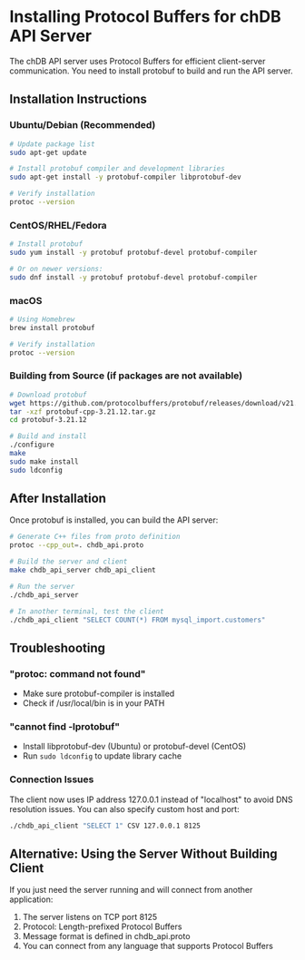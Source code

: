 # Installing Protocol Buffers for chDB API Server

The chDB API server uses Protocol Buffers for efficient client-server communication. You need to install protobuf to build and run the API server.

## Installation Instructions

### Ubuntu/Debian (Recommended)

```bash
# Update package list
sudo apt-get update

# Install protobuf compiler and development libraries
sudo apt-get install -y protobuf-compiler libprotobuf-dev

# Verify installation
protoc --version
```

### CentOS/RHEL/Fedora

```bash
# Install protobuf
sudo yum install -y protobuf protobuf-devel protobuf-compiler

# Or on newer versions:
sudo dnf install -y protobuf protobuf-devel protobuf-compiler
```

### macOS

```bash
# Using Homebrew
brew install protobuf

# Verify installation
protoc --version
```

### Building from Source (if packages are not available)

```bash
# Download protobuf
wget https://github.com/protocolbuffers/protobuf/releases/download/v21.12/protobuf-cpp-3.21.12.tar.gz
tar -xzf protobuf-cpp-3.21.12.tar.gz
cd protobuf-3.21.12

# Build and install
./configure
make
sudo make install
sudo ldconfig
```

## After Installation

Once protobuf is installed, you can build the API server:

```bash
# Generate C++ files from proto definition
protoc --cpp_out=. chdb_api.proto

# Build the server and client
make chdb_api_server chdb_api_client

# Run the server
./chdb_api_server

# In another terminal, test the client
./chdb_api_client "SELECT COUNT(*) FROM mysql_import.customers"
```

## Troubleshooting

### "protoc: command not found"
- Make sure protobuf-compiler is installed
- Check if /usr/local/bin is in your PATH

### "cannot find -lprotobuf"
- Install libprotobuf-dev (Ubuntu) or protobuf-devel (CentOS)
- Run `sudo ldconfig` to update library cache

### Connection Issues
The client now uses IP address 127.0.0.1 instead of "localhost" to avoid DNS resolution issues. You can also specify custom host and port:

```bash
./chdb_api_client "SELECT 1" CSV 127.0.0.1 8125
```

## Alternative: Using the Server Without Building Client

If you just need the server running and will connect from another application:

1. The server listens on TCP port 8125
2. Protocol: Length-prefixed Protocol Buffers
3. Message format is defined in chdb_api.proto
4. You can connect from any language that supports Protocol Buffers